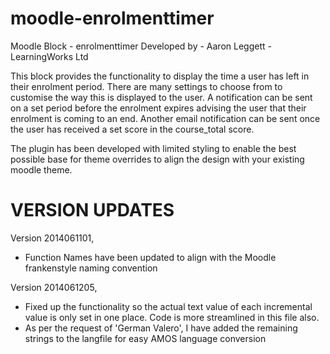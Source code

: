 moodle-enrolmenttimer
=====================

Moodle Block - enrolmenttimer
Developed by - Aaron Leggett - LearningWorks Ltd

This block provides the functionality to display the time a user has left in their enrolment period. There are many settings to choose from to customise the way this is displayed to the user. A notification can be sent on a set period before the enrolment expires advising the user that their enrolment is coming to an end. Another email notification can be sent once the user has received a set score in the course_total score.

The plugin has been developed with limited styling to enable the best possible base for theme overrides to align the design with your existing moodle theme.


VERSION UPDATES
===============

Version 2014061101,
- Function Names have been updated to align with the Moodle frankenstyle naming convention

Version 2014061205,
- Fixed up the functionality so the actual text value of each incremental
value is only set in one place. Code is more streamlined in this file
also.
- As per the request of 'German Valero', I have added the remaining
strings to the langfile for easy AMOS language conversion
